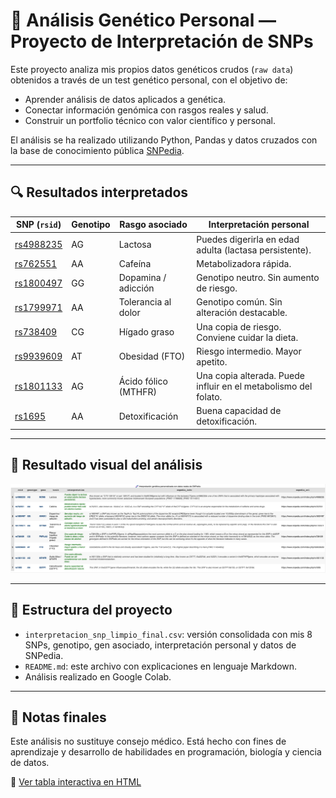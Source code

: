# 🧬 Análisis Genético Personal — Proyecto de Interpretación de SNPs

Este proyecto analiza mis propios datos genéticos crudos (`raw data`) obtenidos a través de un test genético personal, con el objetivo de:

- Aprender análisis de datos aplicados a genética.
- Conectar información genómica con rasgos reales y salud.
- Construir un portfolio técnico con valor científico y personal.

El análisis se ha realizado utilizando Python, Pandas y datos cruzados con la base de conocimiento pública [SNPedia](https://www.snpedia.com).

---

## 🔍 Resultados interpretados

| SNP (`rsid`) | Genotipo | Rasgo asociado             | Interpretación personal |
|--------------|----------|----------------------------|--------------------------|
| [rs4988235](https://www.snpedia.com/index.php/rs4988235) | AG | Lactosa | Puedes digerirla en edad adulta (lactasa persistente). |
| [rs762551](https://www.snpedia.com/index.php/rs762551) | AA | Cafeína | Metabolizadora rápida. |
| [rs1800497](https://www.snpedia.com/index.php/rs1800497) | GG | Dopamina / adicción | Genotipo neutro. Sin aumento de riesgo. |
| [rs1799971](https://www.snpedia.com/index.php/rs1799971) | AA | Tolerancia al dolor | Genotipo común. Sin alteración destacable. |
| [rs738409](https://www.snpedia.com/index.php/rs738409) | CG | Hígado graso | Una copia de riesgo. Conviene cuidar la dieta. |
| [rs9939609](https://www.snpedia.com/index.php/rs9939609) | AT | Obesidad (FTO) | Riesgo intermedio. Mayor apetito. |
| [rs1801133](https://www.snpedia.com/index.php/rs1801133) | AG | Ácido fólico (MTHFR) | Una copia alterada. Puede influir en el metabolismo del folato. |
| [rs1695](https://www.snpedia.com/index.php/rs1695) | AA | Detoxificación | Buena capacidad de detoxificación. |

---

## 🧬 Resultado visual del análisis

![Tabla con interpretación genética](tabla_snp.png)

---

## 📁 Estructura del proyecto

- `interpretacion_snp_limpio_final.csv`: versión consolidada con mis 8 SNPs, genotipo, gen asociado, interpretación personal y datos de SNPedia.
- `README.md`: este archivo con explicaciones en lenguaje Markdown.
- Análisis realizado en Google Colab.

---

## 🧠 Notas finales

Este análisis no sustituye consejo médico. Está hecho con fines de aprendizaje y desarrollo de habilidades en programación, biología y ciencia de datos.

🔗 [Ver tabla interactiva en HTML](tabla_snp_portfolio.html)

